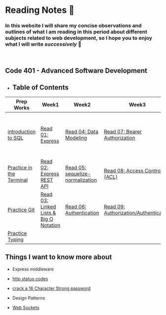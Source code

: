 # **Reading Notes** :notebook:
### In this website I will share my concise observations and outlines of what I am reading in this period about different subjects related to web development, so I hope you to enjoy what I will write *successively* :see_no_evil:
 <br>

 ##  Code 401 - Advanced Software Development
 - ## Table of Contents
 
|Prep Works    | Week1 | Week2 | Week3   | Week4   | Week5   | Week6   | Week7   | Week8   |
|---|---|---|---|---|---|---|---|---|
|  [introduction to SQL](/Prep_Readings/SQL.md) | [Read 01: Express](./Advance%20Level/class01/Express.md) | [Read 04: Data Modeling](./Advance%20Level/class04/Data%20Modeling.md) |[Read 07: Bearer Authorization](./Advance%20Level/class07/Bearer%20Authorization.md)  |[Read 10: Stacks and Queues](./Advance%20Level//class10/Stacks%20and%20Queues.md)   | [Read 13:Message Queues](./Advance%20Level/class13/Message%20Queues.md)  | [Read 16: AWS: Cloud Servers](./Advance%20Level/class16/AWS%3A%20Cloud%20Servers.md)  | [Read 19: AWS: API, Dynamo and Lambda](./Advance%20Level/class19/AWS%3AAPI_Dynamo%20_and_Lambda.md)  |[Read 22:]()   |
|  [Practice in the Terminal](/Prep_Readings/Terminal.md)  | [Read 02: Express REST API](./Advance%20Level/class02/Express%20REST%20API.md)  | [Read 05: sequelize-normalization](./Advance%20Level/class05/sequelize-normalization.md)  | [Read 08: Access Control (ACL)](./Advance%20Level/class08/Access%20Control%20(ACL).md)  | [Read 11: Event Driven Applications](./Advance%20Level/class11/Event%20Driven%20Applications.md)  | [Read 14: Chat_App](https://github.com/EsraaBanat/Chat_App/blob/main/README.md)  |   [Read 17: AWS: S3 and Lambda](./Advance%20Level/class17/AWS%3A%20S3_and_Lambda.md) |  [Read 20:]()  | [Read 23:]()   |
|  [Practice Git](./Prep_Readings/practicegit.md) | [Read 03: Linked Lists & Big O Notation](./Advance%20Level/class03/BigO%26linked_lists.md) | [Read 06: Authentication](./Advance%20Level/class06/Authentication.md)  |[Read 09: Authorization/Authentication](./Advance%20Level/class09/Authorization_Authentication.md)   |[Read 12: Socket.io](./Advance%20Level/class12/Socket.io.md)   |  [Read 15: Trees](./Advance%20Level/class15/Trees.md)  | [Read 18: AWS: Events](./Advance%20Level/class18/AWS_Events.md)   |   [Read 21:]() | [Read 24:]()   |
|[Practice Typing](./Prep_Readings/practicetyping.md)   |   |   |   |   |   |   |   |   |





## Things I want to know more about

- Express middleware
- [http status codes](https://www.restapitutorial.com/httpstatuscodes.html)
- [crack a 16 Character Strong password](https://thehackernews.com/2013/05/cracking-16-character-strong-passwords.html)
- Design Patterns

- [Web Sockets](https://en.wikipedia.org/wiki/WebSocket)
